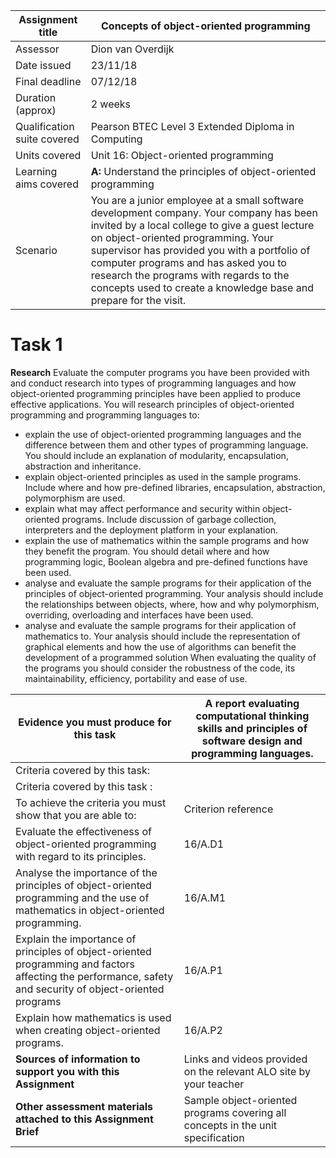 | Assignment title | Concepts of object-oriented programming |
| --- | --- |
| Assessor | Dion van Overdijk |
| Date issued | 23/11/18 |
| Final deadline | 07/12/18 |
| Duration (approx) | 2 weeks |
| Qualification suite covered | Pearson BTEC Level 3 Extended Diploma in Computing |
| Units covered | Unit 16: Object-oriented programming |
| Learning aims covered | **A:** Understand the principles of object-oriented programming |
| Scenario | You are a junior employee at a small software development company. Your company has been invited by a local college to give a guest lecture on object-oriented programming. Your supervisor has provided you with a portfolio of computer programs and has asked you to research the programs with regards to the concepts used to create a knowledge base and prepare for the visit. |
# Task 1
 **Research** Evaluate the computer programs you have been provided with and conduct research into types of programming languages and how object-oriented programming principles have been applied to produce effective applications.
You will research principles of object-oriented programming and programming languages to:
- explain the use of object-oriented programming languages and the difference between them and other types of programming language. You should include an explanation of modularity, encapsulation, abstraction and inheritance.
- explain object-oriented principles as used in the sample programs. Include where and how pre-defined libraries, encapsulation, abstraction, polymorphism are used.
- explain what may affect performance and security within object-oriented programs. Include discussion of garbage collection, interpreters and the deployment platform in your explanation.
- explain the use of mathematics within the sample programs and how they benefit the program. You should detail where and how programming logic, Boolean algebra and pre-defined functions have been used.
- analyse and evaluate the sample programs for their application of the principles of object-oriented programming. Your analysis should include the relationships between objects, where, how and why polymorphism, overriding, overloading and interfaces have been used.
- analyse and evaluate the sample programs for their application of mathematics to. Your analysis should include the representation of graphical elements and how the use of algorithms can benefit the development of a programmed solution
When evaluating the quality of the programs you should consider the robustness of the code, its maintainability, efficiency, portability and ease of use. 


| Evidence you must produce for this task | A report evaluating computational thinking skills and principles of software design and programming languages.  |
| --- | --- |
| Criteria covered by this task: |
| Criteria covered by this task : |   |
| To achieve the criteria you must show that you are able to: | Criterion reference |
| Evaluate the effectiveness of object-oriented programming with regard to its principles. | 16/A.D1 |
| Analyse the importance of the principles of object-oriented programming and the use of mathematics in object-oriented programming. | 16/A.M1 |
| Explain the importance of principles of object-oriented programming and factors affecting the performance, safety and security of object-oriented programs | 16/A.P1 |
| Explain how mathematics is used when creating object-oriented programs. | 16/A.P2 |
| **Sources of information to support you with this Assignment** | Links and videos provided on the relevant ALO site by your teacher |
| **Other assessment materials attached to this Assignment Brief** | Sample object-oriented programs covering all concepts in the unit specification |

